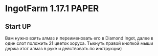 # IngotFarm 1.17.1 PAPER
## Start UP
Вам нужно взять алмаз и переименовать его в Diamond Ingot, далее в один слот положить 21 цветок хоруса.
Тыкнуть правой кнопкой мыши держа этот алмаз в руке и действовать по инструкции)
